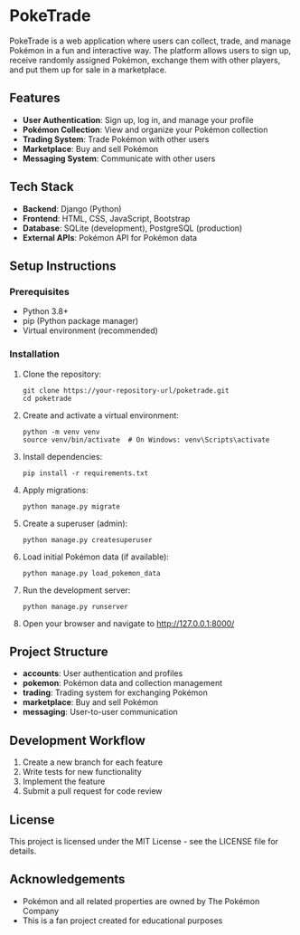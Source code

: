 # PokeTrade

PokeTrade is a web application where users can collect, trade, and manage Pokémon in a fun and interactive way. The platform allows users to sign up, receive randomly assigned Pokémon, exchange them with other players, and put them up for sale in a marketplace.

## Features

- **User Authentication**: Sign up, log in, and manage your profile
- **Pokémon Collection**: View and organize your Pokémon collection
- **Trading System**: Trade Pokémon with other users
- **Marketplace**: Buy and sell Pokémon
- **Messaging System**: Communicate with other users

## Tech Stack

- **Backend**: Django (Python)
- **Frontend**: HTML, CSS, JavaScript, Bootstrap
- **Database**: SQLite (development), PostgreSQL (production)
- **External APIs**: Pokémon API for Pokémon data

## Setup Instructions

### Prerequisites

- Python 3.8+
- pip (Python package manager)
- Virtual environment (recommended)

### Installation

1. Clone the repository:
   ```
   git clone https://your-repository-url/poketrade.git
   cd poketrade
   ```

2. Create and activate a virtual environment:
   ```
   python -m venv venv
   source venv/bin/activate  # On Windows: venv\Scripts\activate
   ```

3. Install dependencies:
   ```
   pip install -r requirements.txt
   ```

4. Apply migrations:
   ```
   python manage.py migrate
   ```

5. Create a superuser (admin):
   ```
   python manage.py createsuperuser
   ```

6. Load initial Pokémon data (if available):
   ```
   python manage.py load_pokemon_data
   ```

7. Run the development server:
   ```
   python manage.py runserver
   ```

8. Open your browser and navigate to http://127.0.0.1:8000/

## Project Structure

- **accounts**: User authentication and profiles
- **pokemon**: Pokémon data and collection management
- **trading**: Trading system for exchanging Pokémon
- **marketplace**: Buy and sell Pokémon
- **messaging**: User-to-user communication

## Development Workflow

1. Create a new branch for each feature
2. Write tests for new functionality
3. Implement the feature
4. Submit a pull request for code review

## License

This project is licensed under the MIT License - see the LICENSE file for details.

## Acknowledgements

- Pokémon and all related properties are owned by The Pokémon Company
- This is a fan project created for educational purposes 
